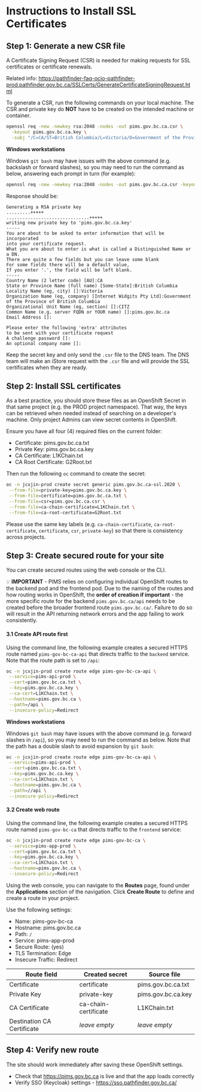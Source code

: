 # Instructions to Install SSL Certificates

## Step 1: Generate a new CSR file

A Certificate Signing Request (CSR) is needed for making requests for SSL certificates or certificate renewals.

Related info: https://pathfinder-faq-ocio-pathfinder-prod.pathfinder.gov.bc.ca/SSLCerts/GenerateCertificateSigningRequest.html

To generate a CSR, run the following commands on your local machine. The CSR and private key do **NOT** have to be created on the intended machine or container.

```bash
openssl req -new -newkey rsa:2048 -nodes -out pims.gov.bc.ca.csr \
  -keyout pims.gov.bc.ca.key \
  -subj "/C=CA/ST=British Columbia/L=Victoria/O=Government of the Province of British Columbia/OU=CITZ/CN=pims.gov.bc.ca"
```

**Windows workstations**

Windows `git bash` may have issues with the above command (e.g. backslash or forward slashes), so you may need to run the command as below, answering each prompt in turn (for example):

```bash
openssl req -new -newkey rsa:2048 -nodes -out pims.gov.bc.ca.csr -keyout pims.gov.bc.ca.key
```

Response should be:

```
Generating a RSA private key
.........+++++
...............................+++++
writing new private key to 'pims.gov.bc.ca.key'
-----
You are about to be asked to enter information that will be incorporated
into your certificate request.
What you are about to enter is what is called a Distinguished Name or a DN.
There are quite a few fields but you can leave some blank
For some fields there will be a default value,
If you enter '.', the field will be left blank.
-----
Country Name (2 letter code) [AU]:CA
State or Province Name (full name) [Some-State]:British Columbia
Locality Name (eg, city) []:Victoria
Organization Name (eg, company) [Internet Widgits Pty Ltd]:Government of the Province of British Columbia
Organizational Unit Name (eg, section) []:CITZ
Common Name (e.g. server FQDN or YOUR name) []:pims.gov.bc.ca
Email Address []:

Please enter the following 'extra' attributes
to be sent with your certificate request
A challenge password []:
An optional company name []:
```

Keep the secret key and only send the `.csr` file to the DNS team. The DNS team will make an iStore request with the `.csr` file and will provide the SSL certificates when they are ready.

## Step 2: Install SSL certificates

As a best practice, you should store these files as an OpenShift Secret in that same project (e.g. the PROD project namespace). That way, the keys can be retrieved when needed instead of searching on a developer's machine. Only project Admins can view secret contents in OpenShift.

Ensure you have all four (4) required files on the current folder:

- Certificate: pims.gov.bc.ca.txt
- Private Key: pims.gov.bc.ca.key
- CA Certificate: L1KChain.txt
- CA Root Certificate: G2Root.txt

Then run the following `oc` command to create the secret:

```bash
oc -n jcxjin-prod create secret generic pims.gov.bc.ca-ssl.2020 \
 --from-file=private-key=pims.gov.bc.ca.key \
 --from-file=certificate=pims.gov.bc.ca.txt \
 --from-file=csr=pims.gov.bc.ca.csr \
 --from-file=ca-chain-certificate=L1KChain.txt \
 --from-file=ca-root-certificate=G2Root.txt
```

Please use the same key labels (e.g. `ca-chain-certificate`, `ca-root-certificate`, `certificate`, `csr`, `private-key`) so that there is consistency across projects.

## Step 3: Create secured route for your site

You can create secured routes using the web console or the CLI.

:bulb: **IMPORTANT** - PIMS relies on configuring individual OpenShift routes to the backend pod and the frontend pod. Due to the naming of the routes and how routing works in OpenShift, the **order of creation if important** - the more specific route for the backend `pims.gov.bc.ca/api` needs to be created before the broader frontend route `pims.gov.bc.ca/`. Failure to do so will result in the API returning network errors and the app failing to work consistently.

#### 3.1 Create API route first

Using the command line, the following example creates a secured HTTPS route named `pims-gov-bc-ca-api` that directs traffic to the `backend` service. Note that the route path is set to `/api`:

```bash
oc -n jcxjin-prod create route edge pims-gov-bc-ca-api \
 --service=pims-api-prod \
 --cert=pims.gov.bc.ca.txt \
 --key=pims.gov.bc.ca.key \
 --ca-cert=L1KChain.txt \
 --hostname=pims.gov.bc.ca \
 --path=/api \
 --insecure-policy=Redirect
```

**Windows workstations**

Windows `git bash` may have issues with the above command (e.g. forward slashes in `/api`), so you may need to run the command as below. Note that the path has a double slash to avoid expansion by `git bash`:

```bash
oc -n jcxjin-prod create route edge pims-gov-bc-ca-api \
 --service=pims-api-prod \
 --cert=pims.gov.bc.ca.txt \
 --key=pims.gov.bc.ca.key \
 --ca-cert=L1KChain.txt \
 --hostname=pims.gov.bc.ca \
 --path=//api \
 --insecure-policy=Redirect
```

#### 3.2 Create web route

Using the command line, the following example creates a secured HTTPS route named `pims-gov-bc-ca` that directs traffic to the `frontend` service:

```bash
oc -n jcxjin-prod create route edge pims-gov-bc-ca \
 --service=pims-app-prod \
 --cert=pims.gov.bc.ca.txt \
 --key=pims.gov.bc.ca.key \
 --ca-cert=L1KChain.txt \
 --hostname=pims.gov.bc.ca \
 --insecure-policy=Redirect
```

Using the web console, you can navigate to the **Routes** page, found under the **Applications** section of the navigation.
Click **Create Route** to define and create a route in your project.

Use the following settings:

- Name: pims-gov-bc-ca
- Hostname: pims.gov.bc.ca
- Path: `/`
- Service: pims-app-prod
- Secure Route: (yes)
- TLS Termination: Edge
- Insecure Traffic: Redirect

| Route field                | Created secret       | Source file        |
| -------------------------- | -------------------- | ------------------ |
| Certificate                | certificate          | pims.gov.bc.ca.txt |
| Private Key                | private-key          | pims.gov.bc.ca.key |
| CA Certificate             | ca-chain-certificate | L1KChain.txt       |
| Destination CA Certificate | _leave empty_        | _leave empty_      |

## Step 4: Verify new route

The site should work immediately after saving these OpenShift settings.

- Check that https://pims.gov.bc.ca is live and that the app loads correctly
- Verify SSO (Keycloak) settings - https://sso.pathfinder.gov.bc.ca/
